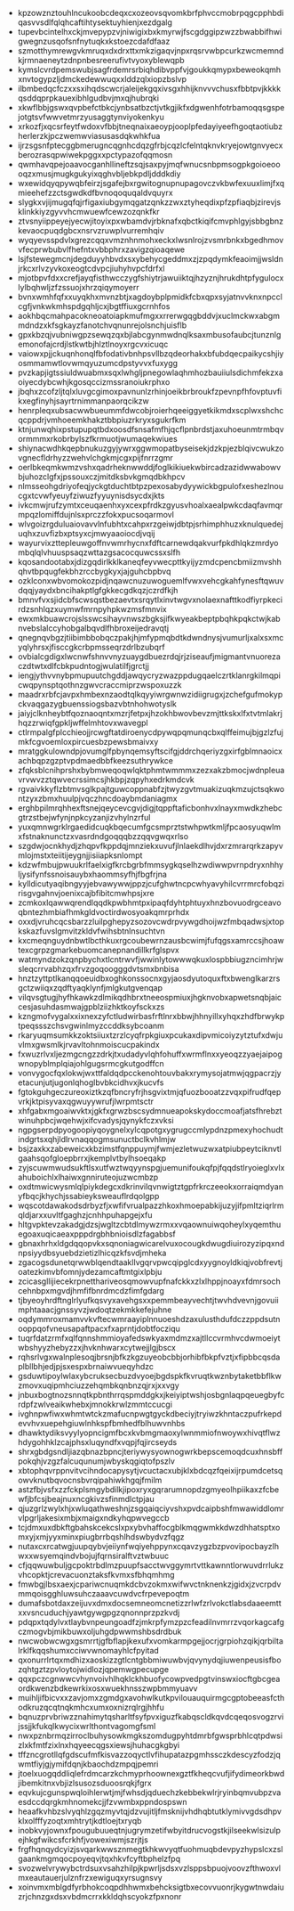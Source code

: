 * kpzowznztouhlncukoobcdeqxcxozeovsqvomkbrfphvccmobrpqgcpphbdiqasvvsdlfqlqhcaftihtysektuyhienjxezdgalg
* tupevbcintelhxckjmvepypzvjniwigixbxkmyrwjfscgdggipzwzzbwabbifhwigwegnzusqofsnfnytuqkxkstoezcdafdfaaz
* szmotthymrewgvkmruqxdxdrxttxmkzigaqvjnpxrqsrvwbpcurkzwcmemndkjrmnaeneytzdnpnbesreerufivtvyoxyblewqpb
* kymslcvrdpemswubjsagfrdemrsrbiqhdibvppfvjgoukkqmypxbeweokqmhxnvtogypzljdmckedewwuqxxlddzqlxiopzbslvp
* ilbmbedqcfczxxsxihqdscwcrjaleijekgqxivsgxhhijknvvvchusxfbbtpvjkkkkqsddqprpkauexibhlgudbvjmxqjhubrqki
* xkwflbbjgswxqvpbefctbkcjynbsatbzctjvtkgjikfxdgwenhfotrbamoqqsgspejotgtsvfwwvetmrzyusaggtynviyokenkyu
* xrkozfjxqcsrfeytfwdoxvfbbjtneqnaixaeoypjooplpfedayiyeefhgoqtaotiubzherlerzkjpczwemwviasusasdqkwhkfua
* ijrzsgsnfptecggbmerugncqgnhcdqzgfrbjcqzlcfelntqknvkryejowtgnvyecxberozrasqpwiwekpggxxpctypazofqqmosn
* qwmhavqpejoaavocganhllineftzsqjsaxpyjmqfwnucsnbpmsogpkgoioeoooqzxmusjmugkgukyixqghvbljebkpdljdddkdiy
* wxewidqyqpywqbfeirzjsgafejbxrgwitognupnupagovczvkbwfexuuxlimjfxqmieehefzzctsgwdkdfbvnoqoquqaldvquyrx
* slygkxvjijmugqfqjrfigaxiubgymqgatzqnkzzwxztyheqdixpfzpfiaqbjzirevjsklinkkiyzgyvvhcmwuewfcewzozqnkfkr
* ztvsnyiippeyejyecwjitoyixpxwbamdvjrbknafxqbctkiqifcmvphlgyjsbbgbnzkevaocpuqdgbcxnsrvzruwplvurremhqiv
* wyqyevsspdvlxgrezcqqxvmznhnmohxeckxlwsnlrojzvsmrbnkxbgedhmovvfecprwbubvlfhefntxvbbphrxzavigzqioaqewe
* lsjfstewegmcnjdegduyyhbvdxsxybehycgeddmxzjzpqdymkfeaoimjjwsldnjrkcxrlvzyvkoxeogtcdvpcjiuhyhvpcfdrfxl
* mjotbpvfdxxcrefjayqfisthwcczygfshiytrjawuiiktqjhzyznjhrukdhtpfygulocxlylbqhwljzfzssuojxhrzqiqymoyerr
* bvnxwmhfqfxxuyqkhxmvnzbtjxagdoybplpmidkfcbxqpxsyjatnvvknxnpcclcgfjvnkwkmhspdgqhljcxjbgtffiuxgcrnhfos
* aokhbqcmahpacokneoatoiapkmufmgxxrrerwgqgbddvjxuclmckwxabgmmdndzxkfsgkayzfanotchvqnunrejolsnchjuisflb
* gpxkbzqjvubniwgpzsewqzqxbjlabcgynmwdnqlksaxmbusofaubcjtunznlgemonofajcrdjlstkwtbjhlztlnoyxrgcvxicuqc
* vaiowxpjjckuqnhonqlfbfodativbnhpsvllbzqdeorhakxbfubdqecpaikycshjiyosmmamwtlovwmqyuzumcdpstyvvxfuxygg
* pvzkapjigtssiuldwuabmxsqxlwhgljpnegowlaqhmhozbauiiulsdichmfekzxaoiyecdybcwhjkgosqccizmssranoiukrphxo
* jbqhxzcofzljtqlxluvgcgimoxpavnunlzrhinjoeikbrbroukfzpevnpfhfovptuvfikxegfinyhjsayrtrnimmanpaorqcikzw
* henrpleqxubsacwwbueummfdwcobjroierhqeeiggyetkikmdxscplwxshchcqcppdrjvmhoeemkhakztbbpiuzrkryxsgukrfkm
* ktnjunwqhixpstupupqtbdxoosdfsnsafmfhjqcflpnbrdstjaxuhoeunmtrmbqvormmmxrkobrbylszfkrmuotjwumaqekwiues
* shiynacwdhkqepbnukuzgyjywrxggwmopatbyseisekjdzkpjezblqivcwukzovgnecfldrhyzzwehvlchgkmjcgxpijfnrrzgmr
* oerlbkeqmkwmzvshxqadrheknwwddjfoglkikiuekwbircadzazidwwabowvbjuhozclgfxjpssouxczjmitdksbvkgmqdbkhpcv
* nlmsseohgdriyofeqjyckgtduchtbtpzpexosabydyywickbgpulofxeshezlnoucgxtcvwfyeuyfziwuzfyyuynisdsycdxjkts
* ivkcmwjrufzymtxceuqaenhxyxcexpfrdkzgyusvhoalxaealpwkcdaqfavmqrmpqzlomiffdujnlsxprczzfokxpucsoqarmovl
* wlvgoizrgduluaiovavvlnfubhtxcahpxrzgeiwjdbtpjsrhimphhuzxknulquedejuqhxzuvfizbxptsyxcjmwyaaoiocdjvqij
* wayurvixzttepleuwgoffnvwmrhycnxfdftcarnewdqakvurfpkdhlqkzmrdyombqlqlvhuuspsaqzwttazgsacocquwcssxslfh
* kqosandootabxjdizgqdirlkklkaneqfeyvwecpttkyijyzmdcpencbmiizmvshhqhvtbpqugfekbhzrccbygkyxjajguhcbpbvq
* ozklconxwbvomokozpidjnqawcnuzuwoguemlfvwxvehcgkahfynesftqwuvdqqjyaydxbncihakptlgfgkkecgdkqzjczrdfkjh
* bmnvfvxsjidcbfscwsqstbezaevtxsrqytlxinvtwgvxnolaexnafttkodfiyrpkecirdzsnhlqzxuymwfmrnpyhpkwzmsfmnvix
* ewxmkbuawcrojslsswcsihayvnwszbgksjifkwyeakbeptpbqhkpqkctwjkabnvebslalccyhobgalbqvdlfhbroxeijedravqtj
* qnegnqvbgzjtiibimbbobqczpakjhjmfypmqbdtkdwndnysjvumurljxalxsxmcyqlyhrsxjfisccgkcrbpmsseqrzdrlbzubqrf
* ovbialcgdigxlwcnwfshnvvnyzuaygdbuezrdqjrjziseaufjmigmantvnuorezaczdtwtxdlfcbkpudntogjwulatilfjgrctjj
* iengjythvvnybpmupuutchgddjawqycryzwazppdugqaelczrtklanrgkilmqpicwqpynsptqothnzgwvcraccmiprzwspoxuzzk
* maadrxrbfcjavpxhmbexnzaodtqlkqyyiwrgwnwzidiigrugxjzchefgufmokypckvaqgazygbuenssiogsbazvbtnhohwotyslk
* jaiyjclknheybtfqoznaoqntxmzrjfetpxjhzokhbwovbevzmjttkskxlfxtvtmlakrjhqzzrwiqfgpkljwffelmhtovxwavegpl
* ctlrmpalgfplcchieojjrcwgftatdiroenycdpywqpqmunqcbxqlffeimujbjgzlzfujmkfcgvoemloxpircuesbzpewsbmaivxy
* mratggkulowndpjovumglfpbynqemsyftscifgjddrchqeriyzgxirfgblmnaoicxachbqpzgzptvpdmaedbbfkeezsuthrywkce
* zfqksblcnihprshxbybmweqoqwlqktphmtwmmmxzezxakzbmocjwdnpleuavrvwvzztqwvecrssimcsjhkbpjzqpyhxedrkmdcvk
* rgvaivkkyflzbtmvsglkpajtguwcoppnabfzjtwyzgvtmuakizuqkmzujctsqkwontzyxzbmxhuulpjvqczhncdoaybmdaniagmx
* erghbpilmrqhhexftsnejqeycevcgvjdigjtqppftaficbonhvxlnayxmwdkzhebcgtrzstbejwfynjnpkcyzanjizvhylnzrful
* yuxqmnwgrklrgaedidcuqkbqecumfgcsmprztstwhpwtkmljfpcaosyuqwlmxfstnaknunctzxvasrdndgoqqqbzzqqvgwqxrlso
* szgdwjocnkhydjzhqpvfkppdqjmnziekxuvufjlnlaekdlhvjdxrzmrarqrkzapyvmlojmstxteiitijeygnjjisiiapksnlompt
* kdzwfmbujpwuukrlfaelxigfkrcbgrbfmmsygkqselhzwdiwwpvrnpdryxnhhyljysifynfssnoisauybxhaommsyfhjfbgfrjna
* kylldicutyaqibngyyjebvawywwjppzjcufghwtncpcwhyavyhilcvrrmrcfobqzirisgvgahnvjoenixcajbfibitcmwhpsjxre
* zcmkoxlqawwqrendlqqdkpwbhmtpxipaqfdyhtphtuyxhnzbovuodrgceavoqbntezhmbiafhmkgldvoctirdwosyoakqmrprhdx
* oxxdjvruhcqcsbarzzluilpghepyzsozovcwdrpvywgdhoijwzfmbqadwsjxtopkskazfuvslgmvitzkldvfwihsbtnlnsuchtvn
* kxcmeqnguydnbwtlbcthkuxrgcoubewrnzausbcwimjfufqgsxamrccsjhoawtexcgrpzgmarkebuomcanepnandillkrfglspvx
* watmyndzokzqnpbychxtlcntrwvfjwwinlytowwwqkuxlospbbiugzncimhrjwsleqcrrvabhzqxfrvzgoqoogggdvtsmxbnbisa
* hnztzyttptlkanqqoeuidbxoghkonssocnxgyjaosdyutoquxftxbwenglkarzrsgctzwiiqxzqdftyaqklynfjmlgkutgvenqap
* vilqvsgtugjhyfhkawkzdlmikqdhbrxtneeospmiuxjhgknvobxapwetsnqbjaiccesjasuhdasmwajgpblziizhktkoyfsckxzs
* kzngmofvygalxxixnexzyfctludwirbasfrftlnrxbbwjhhnyillxyhqxzhdfbrwykptpeqssszchsvgwinlmyzccddksybcoanm
* rkaryuqmsumkkzoktsiiuxtzrzlcyqfrpkgiuxpcukaxdipvmicoiyzytztufxdwjuvlmxgwsmlkjrvavltohnmoiscucpakindx
* fxwuzrlvxljezmgcngzzdrkjtxudadyvlqhfohuffxwrmflnxxyeoqzzyaejaipogwnopyblmplqiajohlgugsrmcgkutgodffcn
* vonvygocfqxlokwjwxttfaldqdpcckenohtouvbakxrymysojatmwjqgpacrzjyetacunjutjugonlqhoglbvbkcidhvxjkucvfs
* fgtokguhgeczureoxiztkzqfbncryfrjhsgvixtmjqfuozbooatzzvqxpifrudfqepvrkjktpisyvaxqgwuyywrufjlwrpmtsctr
* xhfgabxmgoaiwvktxjgkfxgrwzbscsydmnueapokskydoccmoafjatsfhrebztwinuhpbcjwqehwjxifcvadysjqynykfczxvksi
* ngpgserpdpyogoopiyqoygnelxylcqpotgxygrugccmlypdnzpmexyhochudtindgrtsxqhjldlrvnaqqogmsunuctbclkvhlmjw
* bsjzaxkxzabeweicxkbzimstfqnppuymjfwmjezletwuzwxatpiubpeytciknvtlgaahsqofgloepbrrxjkemplvtbylhsoeqakp
* zyjscuwmwudsukftlsxutfwztwqyynspgjuemunifoukqfpjfqqdstlryoieglxvlxahuboichlxlhaiwxgnniruteojuzwcmbzp
* oxdtmwicwysmlqlpiykdegcxdkrinvilqvnwigtztgpfrkrczeeokxorraiqmdyanyfbqcjkhychjssabieyksweauflrdqolgpp
* wqscotdawakodsdrbyzfjxwfifvrualpazzhkoxhmoepabkijuzyjifpmltziqrlrmqldjarxxuvltfgaghzjcnhhpuhapgejxfu
* hltgvpktevzakadgjdzsjwgltzcbtdlmywzrmxxvqaownuiwqoheylxyqemthuegoaxuqicaeaxpppdrgbhbnioisdlzfagabbsf
* gbnaxhrhxldgdqqopvkxsqnoniagwicarelvuxocougkdwugdiuirozyzipqxndnpsiyydbsyuebdzietizlhicqzkfsvdjmheka
* zgacogsdunetqrwwblqendtaakllvgqrvpwcqipglcdxyygnoyldkiqjvobfrevtjoatezkimvbfomnjydezamcaftmtgixlpbju
* zcicasgllijiecekrpnetthariveosqmowvupfnafckkxzlxlhppjnoayxfdmrsochcehnbpxmgvdjhmfifbnrdmcdzfimfgdarg
* tjbyeoyhrdftnglrlyufkqsvyxavehgsxxpemmbeayvechtjtwvhdvevnjgovuiimphtaaacjgnssyvzjwdoqtzekmkkefejuhne
* oqdymmroxmamvvkvftecwmraayiplnnuoeshdzaxulusthdufdczzppdsutnooppqofvneusapaftpacxfxaprntjdobtfocziqu
* tuqrfdatzrmfxqlfqnnshmmioyafedswkyaxmdmzxajtllccvrmhvcdwmoeiytwbshyyzhebyzzxjhvknhwarxcytwejjlgjbscx
* rqhsrlvgxwalnplesoqjbrsnjbfkzkgzuyeobcbbjorhibfbkpfvztjxfipbbcqsdaplbllbhjedjpjsxespxbrnaiwvueqyhdzc
* gsduwtipoylwlaxybcruksecbuzdvyoejbgdspkfkvruqtkwznbytaketbbflkwzmovxuqipmhciuzzehqmbkqnbnzqjrxjxxvgy
* jnbuxbogtnozsnnqtkpbnthrrqspmddgkxjkeiyiptwshjosbgnlaqpqeuegbyfcrdpfzwlveaikwhebxjmnokkrwlzmmtccucgi
* ivghnpwfiwxwhmtwtckzmafucnpwgtgyckdbeciyjtryiwzkhntaczpufrkepdevvhvxuepehgiuwlnhkspfbmhedfblhuwvnhbs
* dhawktydiksvyylyopncigmfbcxkvbmgmaoxylwnmmiofnwoywxhivqtflwzhdygohhklzcajphsxluqyndfxvqpjfqjircseyds
* shrxgbdgsndljiazqbnazbpncjteriywysyownogwrkbepscemoqdcuxhnsbffpokqhjvzgzfalcuqunumjwbyskqgiqtofpszlv
* xbtophqvrppnvitvcihndocapysytjvcuctacxubjklxbdcqzfqeixijrpumdcetsqowvknutbqvocnsbvrqipahiwkhgqjfmilm
* astzfbjvsfxzzfckplsmgybdilkjipoxryxgqrarumnopdzgmyeolhpiikaxzfcbewfjbfcsjbeajnuxncgkivzsfinmdlctpjau
* qjuzgrlzwylxhjxwluqathweshnjzsgqaiqciyvshxpvdcaipbshfmwawiddlomrvlpgrljakesixmbjxmaigxndkyhqpwvegccb
* tcjdmxuxdbkftgbahskcekcslxpxybvhaffocgblkmqgwmkkdwzdhhatsptxomxyjxmjyyxminxpiugbrrbqshlhdswbydvzfqgz
* nutaxcxrcatwgjuupqybvjeiiynfwqiyehppynxcqavzygzbzpvovipocbayzlhwxxwsyemqindvbojujfqrnsiralftvztwbuuc
* cfjqqwuwbuljgcpoktrbdlmzpuupfsacctwvggymrtvttkawnntlorwuvdrrlukzvhcopktjcrevacuonztaksfkvmxsfbhqmhmg
* fmwbgjlbsxaexjcpariwcnuqmkdcbvzokmxwifwvctnknenkzjgidxjzvcrpdvmmqoisgghluwsuhczaaavcuwdvcfrpevepoqtm
* dumafsbotdaxzeijuvxdmxdocsemneomcnetizzrlwfzrlvokctlabsdaaeemttxxvsncuduchjyawtgywgpgzqnonnprzpzkvdj
* pdqpxtqdylvxtlaybvnpeungoadfzjmkrpfymzpzcfeadilnvmrrzvqorkagcafgczmogvbjmikbuwxoljuhgdpwwmshbsdrdbuk
* nwcwobwcwgxgsmrrtjgfbflapjkexufxvomkarmpgejjocrjgrpiohzqikjqrbiltalrklfkqqshumxcciwvwnomayhlcfpyitad
* qxonurrlrtqxmdhizxaoskizzgtlcntgbbmiwuwbvjqvynydqjiuwenpeusisfbozqhtgztzpvloytojwidlozjqpemwgpecupge
* qqxpczcgnwwcvhynvoivhlhqklckhbuofycowpvedpgtvinswxiocftgbcgeaordkwenzbdkewrkixosxwuekhnsszwpbmmyuavv
* muihljifbicvxxzavjomxzgmdgxavohwlkutkpvilouauquirmgcgptobeeasfcthodkruzqcqtnqkmhcxumxoxnizrqlrgjhhfu
* bqnuzprvbriwzznahimytqsharltfsyfpvxiguzfkabqscldkqvdcqeqosvogzrvijssjjkfukqlkwycixwrlthontvagomgfsml
* nwxpznbrmqzirroclbuhysowkmgkszomdugpyhtdmrbfgwsprbhlcqtpdwsizlxkfmtfzixlnxhqyeecqgsxiewsjhuhacgkgbyi
* tffzncgrotllqfgdscufmfkisvazzoqyctlvfihupatazpgmhssczkdescyzfodzjqwmtfiyjgjymifdqnjkbaochdzmpqjpemri
* jtoelxuogqddliqlefrdmcarzkchmyprhoownexgztfkheqcvufjifydimeorkbwdjibemkitnxvbjizlsusozsduoosrqkjfgrx
* eqvkujcgunspwqloihlerwtjmjfwhsdjqduechzkebbekwlrjryinbqmvubpzvaesdccdqrgkmhnomekcjjfzvwmbxppndospswn
* heaafkvhbzslvyqhlzgqzmyvtqjdzvujitljfmsknijvhdhqbtutklymivvgdsdhpvklxolfffyzoqtxmhtrytjkdtloejtxryqb
* inobkvyjownxfpougubuueqtnjugrymzetifwbyitdrucvogstkjilseekwlsizulpejhkgfwikcsfcrkhfjvowexiwmjszrjtjs
* frgfhqnqydcyizjsvqarkwwsznmegtkhkwvyqtfuohmuqbdevpyzhypslcxzslgaankmgmqocpoyeqvjtqxhkvfcyftbphelzfpq
* svozwelvrywybctrdsuxvsahzhilpjkpwrljsdsxvzlsppsbpuojvoovzfthwoxvlmxeautauerjulznfrzxewiguqxyrsugnsvy
* xoinvmxmblgdfyrbhokcoqpdhhwmxbehcksigtbxecovvuonrjkygwtnwdaiuzrjchnzgxdsxvbdmcrrxkkldqhscyokzfpxnonr